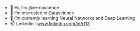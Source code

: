 - 👋 Hi, I’m @re-nascence
- 👀 I’m interested in Datascience
- 🌱 I’m currently learning Neural Networks and Deep Learning
- 📫 Linkedin : www.linkedin.com/in/rt13


<!---
re-nascence/re-nascence is a ✨ special ✨ repository because its `README.md` (this file) appears on your GitHub profile.
You can click the Preview link to take a look at your changes.
--->
